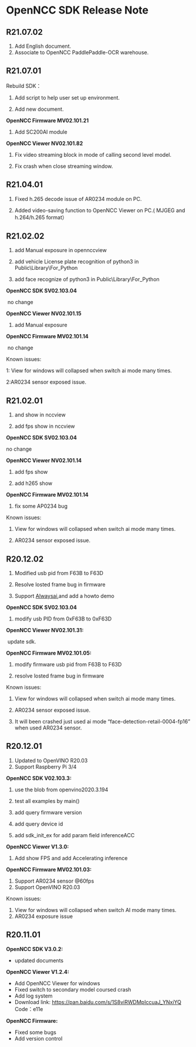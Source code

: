 # OpenNCC SDK Release Note



## R21.07.02

1. Add English document.
2. Associate to OpenNCC PaddlePaddle-OCR warehouse.

## R21.07.01

Rebuild SDK：

1. Add script to help user set up environment.

2. Add new document.

**OpenNCC Firmware MV02.101.21**

1. Add SC200AI module



**OpenNCC Viewer NV02.101.82**

1. Fix video streaming block in mode of calling second level model.

2. Fix  crash when close streaming window.

   

## R21.04.01

1. Fixed h.265 decode issue of AR0234 module on PC.

2. Added video-saving function to OpenNCC Viewer on PC.( MJGEG and h.264/h.265 format）

   

## R21.02.02

1. add Manual exposure in opennccview

2. add vehicle License plate recognition of python3 in Public\Library\For_Python

3. add face recognize of python3 in Public\Library\For_Python

**OpenNCC SDK SV02.103.04**

​	no change

**OpenNCC Viewer NV02.101.15**

1. add Manual exposure

**OpenNCC Firmware MV02.101.14**

​	no change

Known issues:

1: View for windows will collapsed when switch ai mode many times.

2:AR0234 sensor exposed issue.



## R21.02.01

1.  and show in nccview

2. add fps show in nccview

**OpenNCC SDK SV02.103.04**

no change

**OpenNCC Viewer NV02.101.14**

1. add fps show

2. add h265 show

**OpenNCC Firmware MV02.101.14**

1. fix some AP0234 bug

Known issues:

1. View for windows will collapsed when switch ai mode many times.

2. AR0234 sensor exposed issue.



## R20.12.02

1. Modified usb pid from F63B to F63D

2. Resolve losted frame bug in firmware

3. Support [Alwaysai](https://www.alwaysai.co/),and add a howto demo

**OpenNCC SDK SV02.103.04**

1. modify usb PID from 0xF63B to 0xF63D

**OpenNCC Viewer NV02.101.31:**

​	update sdk.

**OpenNCC Firmware MV02.101.05:**

1. modify firmware usb pid from F63B to F63D

2. resolve losted frame bug in firmware

Known issues:

1.  View for windows will collapsed when switch ai mode many times.

2. AR0234 sensor exposed issue.

3. It will been crashed just used ai mode “face-detection-retail-0004-fp16” when used AR0234 sensor.



## R20.12.01

1. Updated to OpenVINO R20.03
2. Support Raspberry Pi 3/4

**OpenNCC SDK V02.103.3:**

1. use the blob from openvino2020.3.194

2. test all examples by main()

3. add query firmware version

4. add query device id

5. add sdk_init_ex for add param field inferenceACC

**OpenNCC Viewer V1.3.0:**

1. Add show FPS and add Accelerating inference

**OpenNCC Firmware MV02.101.03:**

1. Support AR0234 sensor @60fps
2. Support OpenVINO R20.03

Known issues:

1. View for windows will collapsed when switch AI mode many times.
2. AR0234 exposure issue



## R20.11.01


**OpenNCC SDK V3.0.2:**

- updated documents

**OpenNCC Viewer V1.2.4:**

- Add OpenNCC Viewer for windows
- Fixed switch to secondary model coursed crash
- Add log system
- Download link:
  https://pan.baidu.com/s/1S8viRWDMpIccuaJ_YNxiYQ
  Code：e11e

**OpenNCC Firmware:**

- Fixed some bugs
- Add version control
